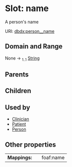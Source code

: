 
# Slot: name


A person's name

URI: [dbdx:person__name](https://ontologies-r.us/diabetes/person__name)


## Domain and Range

None &#8594;  <sub>1..1</sub> [String](types/String.md)

## Parents


## Children


## Used by

 * [Clinician](Clinician.md)
 * [Patient](Patient.md)
 * [Person](Person.md)

## Other properties

|  |  |  |
| --- | --- | --- |
| **Mappings:** | | foaf:name |

